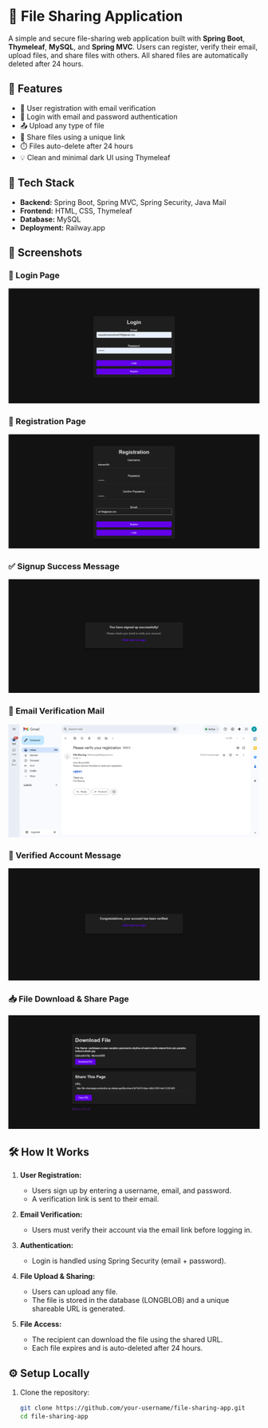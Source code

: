 # 📁 File Sharing Application

A simple and secure file-sharing web application built with **Spring Boot**, **Thymeleaf**, **MySQL**, and **Spring MVC**. Users can register, verify their email, upload files, and share files with others. All shared files are automatically deleted after 24 hours.

## 🚀 Features

- 📝 User registration with email verification
- 🔐 Login with email and password authentication
- 📤 Upload any type of file
- 🔗 Share files using a unique link
- ⏱️ Files auto-delete after 24 hours
- 💡 Clean and minimal dark UI using Thymeleaf

## 🔧 Tech Stack

- **Backend:** Spring Boot, Spring MVC, Spring Security, Java Mail
- **Frontend:** HTML, CSS, Thymeleaf
- **Database:** MySQL
- **Deployment:** Railway.app

## 📸 Screenshots

### 🔐 Login Page
![Login](Screenshots/Screenshot%202025-07-08%20175215.png)

### 🧾 Registration Page
![Register](./screenshots/Screenshot%202025-07-08%20175252.png)

### ✅ Signup Success Message
![Signup Success](./screenshots/Screenshot%202025-07-08%20175313.png)

### 📧 Email Verification Mail
![Verification Mail](./screenshots/Screenshot%202025-07-08%20175355.png)

### 🎉 Verified Account Message
![Verified](./screenshots/Screenshot%202025-07-08%20175407.png)

### 📥 File Download & Share Page
![Download & Share](./screenshots/Screenshot%202025-07-08%20180453.png)

## 🛠 How It Works

1. **User Registration:**
   - Users sign up by entering a username, email, and password.
   - A verification link is sent to their email.

2. **Email Verification:**
   - Users must verify their account via the email link before logging in.

3. **Authentication:**
   - Login is handled using Spring Security (email + password).

4. **File Upload & Sharing:**
   - Users can upload any file.
   - The file is stored in the database (LONGBLOB) and a unique shareable URL is generated.

5. **File Access:**
   - The recipient can download the file using the shared URL.
   - Each file expires and is auto-deleted after 24 hours.

## ⚙️ Setup Locally

1. Clone the repository:
   ```bash
   git clone https://github.com/your-username/file-sharing-app.git
   cd file-sharing-app
